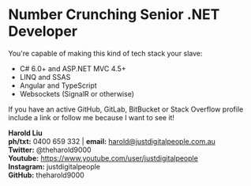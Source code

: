 # Number Crunching Senior .NET Developer

You're capable of making this kind of tech stack your slave:
* C# 6.0+ and ASP.NET MVC 4.5+
* LINQ and SSAS
* Angular and TypeScript
* Websockets (SignalR or otherwise)



If you have an active GitHub, GitLab, BitBucket or Stack Overflow profile include a link or follow me because I want to see it!

**Harold Liu**</br>
**ph/txt:** 0400 659 332 | **email:** harold@justdigitalpeople.com.au</br>
**Twitter:** @theharold9000</br>
**Youtube:** https://www.youtube.com/user/justdigitalpeople</br>
**Instagram:** justdigitalpeople</br>
**GitHub:** theharold9000</br>